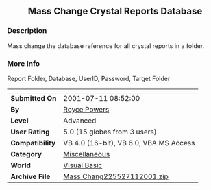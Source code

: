 ﻿<div align="center">

## Mass Change Crystal Reports Database


</div>

### Description

Mass change the database reference for all crystal reports in a folder.
 
### More Info
 
Report Folder, Database, UserID, Password, Target Folder


<span>             |<span>
---                |---
**Submitted On**   |2001-07-11 08:52:00
**By**             |[Royce Powers](https://github.com/Planet-Source-Code/PSCIndex/blob/master/ByAuthor/royce-powers.md)
**Level**          |Advanced
**User Rating**    |5.0 (15 globes from 3 users)
**Compatibility**  |VB 4\.0 \(16\-bit\), VB 6\.0, VBA MS Access
**Category**       |[Miscellaneous](https://github.com/Planet-Source-Code/PSCIndex/blob/master/ByCategory/miscellaneous__1-1.md)
**World**          |[Visual Basic](https://github.com/Planet-Source-Code/PSCIndex/blob/master/ByWorld/visual-basic.md)
**Archive File**   |[Mass Chang225527112001\.zip](https://github.com/Planet-Source-Code/royce-powers-mass-change-crystal-reports-database__1-24906/archive/master.zip)








